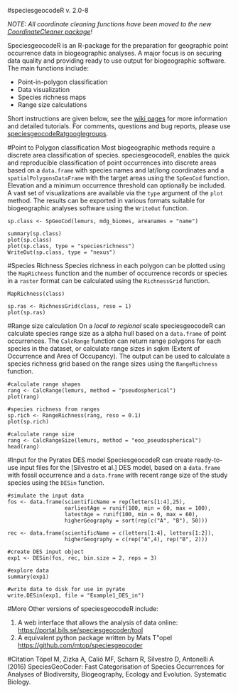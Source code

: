 #speciesgeocodeR v. 2.0-8

*NOTE: All coordinate cleaning functions have been moved to the new [CoordinateCleaner package](https://github.com/azizka/CoordinateCleaner)!*

SpeciesgeocodeR is an R-package for the preparation for geographic point occurrence data in biogeographic analyses. A major focus is on securing data quality and providing ready to use output for biogeographic software. The main functions include:

* Point-in-polygon classification
* Data visualization
* Species richness maps
* Range size calculations

Short instructions are given below, see the [wiki pages](https://github.com/azizka/speciesgeocodeR/wiki) for more information and detailed tutorials. For comments, questions and bug reports, please use [speciesgeocodeRatgooglegroups](speciesgeocodeR@googlegroups).


#Point to Polygon classification
Most biogeographic methods require a discrete area classification of species. speciesgeocodeR, enables the quick and reproducible classification of point occurrences into discrete areas based on a `data.frame` with species names and lat/long coordinates and a `spatialPolygonsDataFrame` with the target areas using the `SpGeoCod` function. Elevation and a minimum occurrence threshold can optionally be included. A vast set of visualizations are available via the `type` argument of the `plot` method. The results can be exported in various formats suitable for biogeographic analyses software using the `WriteOut` function.

```{r, evaluate = F}
sp.class <- SpGeoCod(lemurs, mdg_biomes, areanames = "name")

summary(sp.class)
plot(sp.class)
plot(sp.class, type = "speciesrichness")
WriteOut(sp.class, type = "nexus")
```

#Species Richness
Species richness in each polygon can be plotted using the `MapRichness` function and the number of occurrence records or species in a `raster` format can be calculated using the `RichnessGrid` function. 

```{r, evaluate = F}
MapRichness(class)

sp.ras <- RichnessGrid(class, reso = 1)
plot(sp.ras)
```
#Range size calculation
On a *local to regional* scale speciesgeocodeR can calculate species range size as a alpha hull based on a `data.frame` of point occurrences. The `CalcRange` function can return range polygons for each species in the dataset, or calculate range sizes in sqkm (Extent of Occurrence and Area of Occupancy). The output can be used to calculate a species richness grid based on the range sizes using the `RangeRichness` function.

```{r, evaluate = F}
#calculate range shapes
rang <- CalcRange(lemurs, method = "pseudospherical")
plot(rang)

#species richness from ranges
sp.rich <- RangeRichness(rang, reso = 0.1)
plot(sp.rich)

#calculate range size
rang <- CalcRangeSize(lemurs, method = "eoo_pseudospherical")
head(rang)
```
#Input for the Pyrates DES model
SpeciesgeocodeR can create ready-to-use input files for the [Silvestro et al.] DES model, based on a `data.frame` with fossil occurrence and a `data.frame` with recent range size of the study species using the `DESin` function.

```{r, evaluate = F}
#simulate the input data
fos <- data.frame(scientificName = rep(letters[1:4],25),
                  earliestAge = runif(100, min = 60, max = 100),
                  latestAge = runif(100, min = 0, max = 60),
                  higherGeography = sort(rep(c("A", "B"), 50)))

rec <- data.frame(scientificName = c(letters[1:4], letters[1:2]),
                  higherGeography = c(rep("A",4), rep("B", 2)))

#create DES input object
exp1 <- DESin(fos, rec, bin.size = 2, reps = 3)

#explore data
summary(exp1)

#write data to disk for use in pyrate
write.DESin(exp1, file = "Example1_DES_in")
```
#More
Other versions of speciesgeocodeR include:
1. A web interface that allows the analysis of data online: https://portal.bils.se/speciesgeocoder/tool
2. A equivalent python package written by Mats T\"opel https://github.com/mtop/speciesgeocoder

#Citation
Töpel M, Zizka A, Calió MF, Scharn R, Silvestro D, Antonelli A (2016) SpeciesGeoCoder: Fast Categorisation of Species Occurrences for Analyses of Biodiversity, Biogeography, Ecology and Evolution. Systematic Biology.

